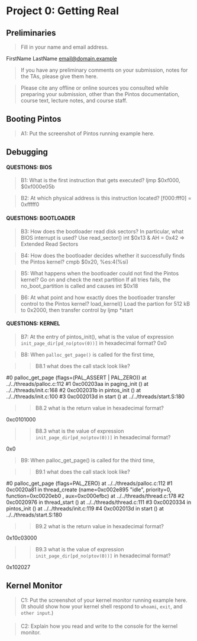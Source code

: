 # Project 0: Getting Real

## Preliminaries

>Fill in your name and email address.

FirstName LastName <email@domain.example>

>If you have any preliminary comments on your submission, notes for the TAs, please give them here.



>Please cite any offline or online sources you consulted while preparing your submission, other than the Pintos documentation, course text, lecture notes, and course staff.



## Booting Pintos

>A1: Put the screenshot of Pintos running example here.



## Debugging

#### QUESTIONS: BIOS 

>B1: What is the first instruction that gets executed?
ljmp $0xf000, $0xf000e05b


>B2: At which physical address is this instruction located?
[f000:fff0] = 0xfffff0



#### QUESTIONS: BOOTLOADER

>B3: How does the bootloader read disk sectors? In particular, what BIOS interrupt is used?
Use read_sector()
int $0x13 & AH = 0x42 => Extended Read Sectors


>B4: How does the bootloader decides whether it successfully finds the Pintos kernel?
cmpb $0x20, %es:4(%si)


>B5: What happens when the bootloader could not find the Pintos kernel?
Go on and check the next partition
If all tries fails, the no_boot_partition is called and causes int $0x18


>B6: At what point and how exactly does the bootloader transfer control to the Pintos kernel?
load_kernel()
Load the partion for 512 kB to 0x2000, then transfer control by ljmp *start



#### QUESTIONS: KERNEL

>B7: At the entry of pintos_init(), what is the value of expression `init_page_dir[pd_no(ptov(0))]` in hexadecimal format?
0x0


>B8: When `palloc_get_page()` is called for the first time,

>> B8.1 what does the call stack look like?
>>
#0  palloc_get_page (flags=(PAL_ASSERT | PAL_ZERO)) at ../../threads/palloc.c:112
#1  0xc00203aa in paging_init () at ../../threads/init.c:168
#2  0xc002031b in pintos_init () at ../../threads/init.c:100
#3  0xc002013d in start () at ../../threads/start.S:180
>>

>> B8.2 what is the return value in hexadecimal format?
>>
0xc0101000
>> 

>> B8.3 what is the value of expression `init_page_dir[pd_no(ptov(0))]` in hexadecimal format?
>>
0x0
>> 



>B9: When palloc_get_page() is called for the third time,

>> B9.1 what does the call stack look like?
>>
#0  palloc_get_page (flags=PAL_ZERO) at ../../threads/palloc.c:112
#1  0xc0020a81 in thread_create (name=0xc002e895 "idle", priority=0, function=0xc0020eb0 <idle>, aux=0xc000efbc) at ../../threads/thread.c:178
#2  0xc0020976 in thread_start () at ../../threads/thread.c:111
#3  0xc0020334 in pintos_init () at ../../threads/init.c:119
#4  0xc002013d in start () at ../../threads/start.S:180
>> 

>> B9.2 what is the return value in hexadecimal format?
>>
0x10c03000
>> 

>> B9.3 what is the value of expression `init_page_dir[pd_no(ptov(0))]` in hexadecimal format?
>>
0x102027
>> 



## Kernel Monitor

>C1: Put the screenshot of your kernel monitor running example here. (It should show how your kernel shell respond to `whoami`, `exit`, and `other input`.)

#### 

>C2: Explain how you read and write to the console for the kernel monitor.
